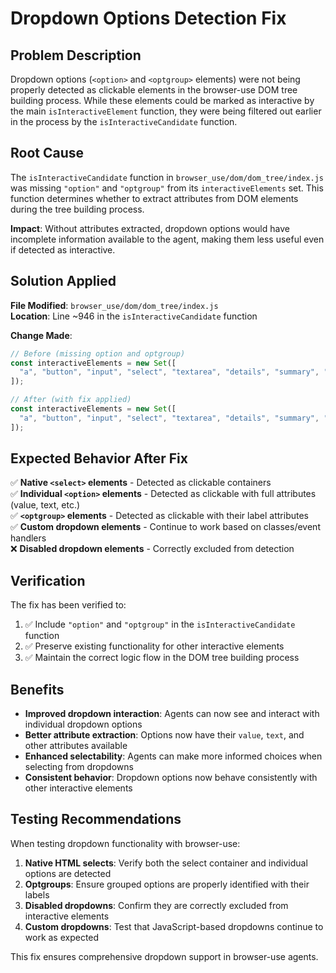 # Dropdown Options Detection Fix

## Problem Description

Dropdown options (`<option>` and `<optgroup>` elements) were not being properly detected as clickable elements in the browser-use DOM tree building process. While these elements could be marked as interactive by the main `isInteractiveElement` function, they were being filtered out earlier in the process by the `isInteractiveCandidate` function.

## Root Cause

The `isInteractiveCandidate` function in `browser_use/dom/dom_tree/index.js` was missing `"option"` and `"optgroup"` from its `interactiveElements` set. This function determines whether to extract attributes from DOM elements during the tree building process.

**Impact**: Without attributes extracted, dropdown options would have incomplete information available to the agent, making them less useful even if detected as interactive.

## Solution Applied

**File Modified**: `browser_use/dom/dom_tree/index.js`  
**Location**: Line ~946 in the `isInteractiveCandidate` function

**Change Made**:
```javascript
// Before (missing option and optgroup)
const interactiveElements = new Set([
  "a", "button", "input", "select", "textarea", "details", "summary", "label"
]);

// After (with fix applied)
const interactiveElements = new Set([
  "a", "button", "input", "select", "textarea", "details", "summary", "label", "option", "optgroup"
]);
```

## Expected Behavior After Fix

✅ **Native `<select>` elements** - Detected as clickable containers  
✅ **Individual `<option>` elements** - Detected as clickable with full attributes (value, text, etc.)  
✅ **`<optgroup>` elements** - Detected as clickable with their label attributes  
✅ **Custom dropdown elements** - Continue to work based on classes/event handlers  
❌ **Disabled dropdown elements** - Correctly excluded from detection  

## Verification

The fix has been verified to:
1. ✅ Include `"option"` and `"optgroup"` in the `isInteractiveCandidate` function
2. ✅ Preserve existing functionality for other interactive elements
3. ✅ Maintain the correct logic flow in the DOM tree building process

## Benefits

- **Improved dropdown interaction**: Agents can now see and interact with individual dropdown options
- **Better attribute extraction**: Options now have their `value`, `text`, and other attributes available
- **Enhanced selectability**: Agents can make more informed choices when selecting from dropdowns
- **Consistent behavior**: Dropdown options now behave consistently with other interactive elements

## Testing Recommendations

When testing dropdown functionality with browser-use:

1. **Native HTML selects**: Verify both the select container and individual options are detected
2. **Optgroups**: Ensure grouped options are properly identified with their labels  
3. **Disabled dropdowns**: Confirm they are correctly excluded from interactive elements
4. **Custom dropdowns**: Test that JavaScript-based dropdowns continue to work as expected

This fix ensures comprehensive dropdown support in browser-use agents.